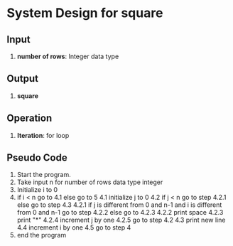 # System Design for square

## Input
1. **number of rows**: Integer data type

## Output
1. **square**

## Operation
1. **Iteration**: for loop


## Pseudo Code
1. Start the program.
2. Take input n for number of rows data type integer
3. Initialize i to 0
4. if i < n go to 4.1 else go to 5
    4.1 initialize j to 0
    4.2 if j < n go to step 4.2.1 else go to step 4.3
        4.2.1 if j is different from 0 and n-1 and i is different from 0 and n-1 go to step 4.2.2 else go to 4.2.3
        4.2.2 print space
        4.2.3 print "*"
        4.2.4 increment j by one 
        4.2.5 go to step 4.2
    4.3 print new line
    4.4 increment i by one
    4.5 go to step 4
5. end the program
